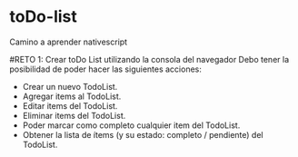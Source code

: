 # toDo-list
Camino a aprender nativescript

#RETO 1: 
Crear toDo List utilizando la consola del navegador
Debo tener la posibilidad de poder hacer las siguientes acciones:
 
- Crear un nuevo TodoList.
- Agregar items al TodoList.
- Editar items del TodoList.
- Eliminar items del TodoList.
- Poder marcar como completo cualquier item del TodoList.
- Obtener la lista de ítems (y su estado: completo / pendiente) del TodoList.

